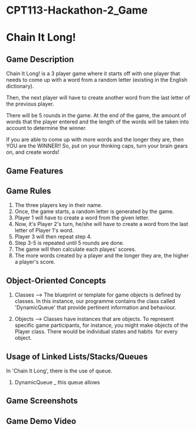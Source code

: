 # CPT113-Hackathon-2_Game
# Chain It Long!
## Game Description
Chain It Long! is a 3 player game where it starts off with one player that needs to come up with a word from a random letter (existing in the English dictionary). 

Then, the next player will have to create another word from the last letter of the previous player.

There will be 5 rounds in the game. At the end of the game, the amount of words that the player entered and the length of the words will be taken into account to determine the winner. 

If you are able to come up with more words and the longer they are, then YOU are the WINNER!! So, put on your thinking caps, turn your brain gears on, and create words!

## Game Features
## Game Rules
1. The three players key in their name.
2. Once, the game starts, a random letter is generated by the game.
3. Player 1 will have to create a word from the given letter.
4. Now, it's Player 2's turn, he/she will have to create a word from the last letter of Player 1's word.
5. Player 3 will then repeat step 4.
6. Step 3-5 is repeated until 5 rounds are done.
7. The game will then calculate each playes' scores.
8. The more words created by a player and the longer they are, the higher a player's score.

## Object-Oriented Concepts
1. Classes --> The blueprint or template for game objects is defined by classes. In this instance, our programme contains the class called 'DynamicQueue' that provide pertinent information and behaviour.

2. Objects --> Classes have instances that are objects. To represent specific game participants, for instance, you might make objects of the Player class. There would be individual states and habits  for every object.

## Usage of Linked Lists/Stacks/Queues
In 'Chain It Long', there is the use of queue.

1. DynamicQueue
   _ this queue allows 

## Game Screenshots
## Game Demo Video
